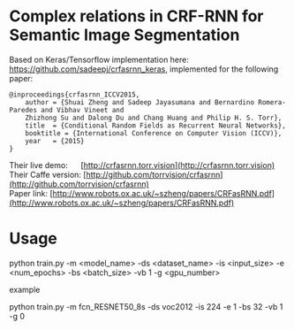 # Complex relations in CRF-RNN for Semantic Image Segmentation 

Based on Keras/Tensorflow implementation here: https://github.com/sadeepj/crfasrnn_keras, implemented for the following paper:
```
@inproceedings{crfasrnn_ICCV2015,
    author = {Shuai Zheng and Sadeep Jayasumana and Bernardino Romera-Paredes and Vibhav Vineet and
    Zhizhong Su and Dalong Du and Chang Huang and Philip H. S. Torr},
    title  = {Conditional Random Fields as Recurrent Neural Networks},
    booktitle = {International Conference on Computer Vision (ICCV)},
    year   = {2015}
}
```
Their live demo:</b> &nbsp;&nbsp;&nbsp;&nbsp; [http://crfasrnn.torr.vision](http://crfasrnn.torr.vision) <br/>
Their Caffe version:</b> [http://github.com/torrvision/crfasrnn](http://github.com/torrvision/crfasrnn)<br/>
Paper link:</b> [http://www.robots.ox.ac.uk/~szheng/papers/CRFasRNN.pdf](http://www.robots.ox.ac.uk/~szheng/papers/CRFasRNN.pdf)<br/>

# Usage

python train.py -m <model_name> -ds <dataset_name> -is <input_size> -e <num_epochs> -bs <batch_size> -vb 1 -g <gpu_number>

example

python train.py -m fcn_RESNET50_8s -ds voc2012 -is 224 -e 1 -bs 32 -vb 1 -g 0